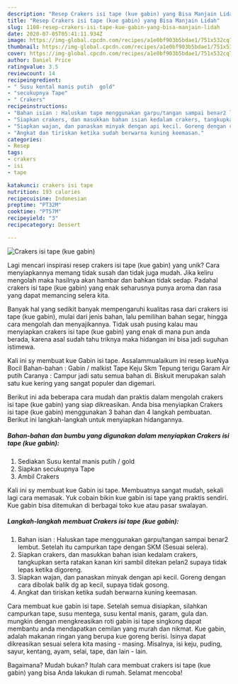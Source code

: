 ```yaml
---
description: "Resep Crakers isi tape (kue gabin) yang Bisa Manjain Lidah"
title: "Resep Crakers isi tape (kue gabin) yang Bisa Manjain Lidah"
slug: 1108-resep-crakers-isi-tape-kue-gabin-yang-bisa-manjain-lidah
date: 2020-07-05T05:41:11.934Z
image: https://img-global.cpcdn.com/recipes/a1e0bf903b5bdae1/751x532cq70/crakers-isi-tape-kue-gabin-foto-resep-utama.jpg
thumbnail: https://img-global.cpcdn.com/recipes/a1e0bf903b5bdae1/751x532cq70/crakers-isi-tape-kue-gabin-foto-resep-utama.jpg
cover: https://img-global.cpcdn.com/recipes/a1e0bf903b5bdae1/751x532cq70/crakers-isi-tape-kue-gabin-foto-resep-utama.jpg
author: Daniel Price
ratingvalue: 3.5
reviewcount: 14
recipeingredient:
- " Susu kental manis putih  gold"
- "secukupnya Tape"
- " Crakers"
recipeinstructions:
- "Bahan isian : Haluskan tape menggunakan garpu/tangan sampai benar2 lembut. Setelah itu campurkan tape dengan SKM (Sesuai selera)."
- "Siapkan crakers, dan masukkan bahan isian kedalam crakers, tangkupkan serta ratakan kanan kiri sambil ditekan pelan2 supaya tidak lepas ketika digoreng."
- "Siapkan wajan, dan panaskan minyak dengan api kecil. Goreng dengan cara dibolak balik dg ap kecil, supaya tidak gosong."
- "Angkat dan tiriskan ketika sudah berwarna kuning keemasan."
categories:
- Resep
tags:
- crakers
- isi
- tape

katakunci: crakers isi tape 
nutrition: 193 calories
recipecuisine: Indonesian
preptime: "PT32M"
cooktime: "PT57M"
recipeyield: "3"
recipecategory: Dessert

---
```



![Crakers isi tape (kue gabin)](https://img-global.cpcdn.com/recipes/a1e0bf903b5bdae1/751x532cq70/crakers-isi-tape-kue-gabin-foto-resep-utama.jpg)

Lagi mencari inspirasi resep crakers isi tape (kue gabin) yang unik? Cara menyiapkannya memang tidak susah dan tidak juga mudah. Jika keliru mengolah maka hasilnya akan hambar dan bahkan tidak sedap. Padahal crakers isi tape (kue gabin) yang enak seharusnya punya aroma dan rasa yang dapat memancing selera kita.

Banyak hal yang sedikit banyak mempengaruhi kualitas rasa dari crakers isi tape (kue gabin), mulai dari jenis bahan, lalu pemilihan bahan segar, hingga cara mengolah dan menyajikannya. Tidak usah pusing kalau mau menyiapkan crakers isi tape (kue gabin) yang enak di mana pun anda berada, karena asal sudah tahu triknya maka hidangan ini bisa jadi suguhan istimewa.

Kali ini sy membuat kue Gabin isi tape. Assalammualaikum ini resep kueNya Bocil Bahan-bahan : Gabin / malkist Tape Keju Skm Tepung terigu Garam Air putih Caranya : Campur jadi satu semua bahan di. Biskuit merupakan salah satu kue kering yang sangat populer dan digemari.


Berikut ini ada beberapa cara mudah dan praktis dalam mengolah crakers isi tape (kue gabin) yang siap dikreasikan. Anda bisa menyiapkan Crakers isi tape (kue gabin) menggunakan 3 bahan dan 4 langkah pembuatan. Berikut ini langkah-langkah untuk menyiapkan hidangannya.

<!--inarticleads1-->

##### Bahan-bahan dan bumbu yang digunakan dalam menyiapkan Crakers isi tape (kue gabin):

1. Sediakan  Susu kental manis putih / gold
1. Siapkan secukupnya Tape
1. Ambil  Crakers


Kali ini sy membuat kue Gabin isi tape. Membuatnya sangat mudah, sekali lagi cara memasak. Yuk cobain bikin kue gabin isi tape yang praktis sendiri. Kue gabin bisa ditemukan di berbagai toko kue atau pasar swalayan. 

<!--inarticleads2-->

##### Langkah-langkah membuat Crakers isi tape (kue gabin):

1. Bahan isian : Haluskan tape menggunakan garpu/tangan sampai benar2 lembut. Setelah itu campurkan tape dengan SKM (Sesuai selera).
1. Siapkan crakers, dan masukkan bahan isian kedalam crakers, tangkupkan serta ratakan kanan kiri sambil ditekan pelan2 supaya tidak lepas ketika digoreng.
1. Siapkan wajan, dan panaskan minyak dengan api kecil. Goreng dengan cara dibolak balik dg ap kecil, supaya tidak gosong.
1. Angkat dan tiriskan ketika sudah berwarna kuning keemasan.


Cara membuat kue gabin isi tape. Setelah semua disiapkan, silahkan campurkan tape, susu mentega, susu kental manis, garam, gula dan. mungkin dengan mengkreasikan roti gabin isi tape singkong dapat membantu anda mendapatkan cemilan yang murah dan nikmat. Kue gabin, adalah makanan ringan yang berupa kue goreng berisi. Isinya dapat dikreasikan sesuai selera kita masing - masing. Misalnya, isi keju, puding, sayur, kentang, ayam, selai, tape, dan lain - lain. 

Bagaimana? Mudah bukan? Itulah cara membuat crakers isi tape (kue gabin) yang bisa Anda lakukan di rumah. Selamat mencoba!
